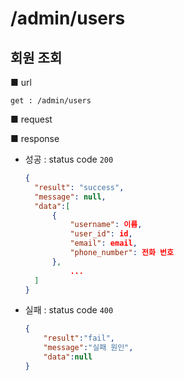 # /admin/users

## 회원 조회

■ url

 `get : /admin/users`

■ request



■ response

- 성공 : status code `200`

  ```json
  {
  	"result": "success", 
  	"message": null, 
  	"data":[
  		{
  			"username": 이름,
  			"user_id": id,
  			"email": email,
  			"phone_number": 전화 번호
  		},
          	...
  	]
  }
  ```

- 실패 : status code `400`

  ```json
  {
      "result":"fail",
      "message":"실패 원인",
      "data":null
  }
  ```

